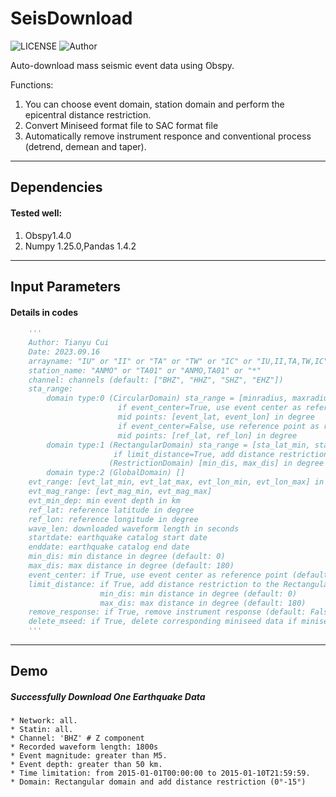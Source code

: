 # SeisDownload
![LICENSE](https://img.shields.io/badge/license-MIT-green)
![Author](https://img.shields.io/badge/Author-TianyuCui-blue.svg)


Auto-download mass seismic event data using Obspy.

Functions:
1. You can choose event domain, station domain and perform the epicentral distance restriction.
2. Convert Miniseed format file to SAC format file
3. Automatically remove instrument responce and conventional process (detrend, demean and taper).

***
## Dependencies
#### Tested well:
1. Obspy1.4.0 
2. Numpy 1.25.0,Pandas 1.4.2
***
## Input Parameters
#### Details in codes
```Python
    '''
    Author: Tianyu Cui
    Date: 2023.09.16
    arrayname: "IU" or "II" or "TA" or "TW" or "IC" or "IU,II,TA,TW,IC" or "*"
    station_name: "ANMO" or "TA01" or "ANMO,TA01" or "*"
    channel: channels (default: ["BHZ", "HHZ", "SHZ", "EHZ"])
    sta_range: 
        domain type:0 (CircularDomain) sta_range = [minradius, maxradius] in degree
                        if event_center=True, use event center as reference point
                        mid points: [event_lat, event_lon] in degree
                        if event_center=False, use reference point as reference point 
                        mid points: [ref_lat, ref_lon] in degree
        domain type:1 (RectangularDomain) sta_range = [sta_lat_min, sta_lat_max, sta_lon_min, sta_lon_max] in degree
                       if limit_distance=True, add distance restriction to the Rectangular domain
                      (RestrictionDomain) [min_dis, max_dis] in degree 
        domain type:2 (GlobalDomain) []
    evt_range: [evt_lat_min, evt_lat_max, evt_lon_min, evt_lon_max] in degree
    evt_mag_range: [evt_mag_min, evt_mag_max]
    evt_min_dep: min event depth in km
    ref_lat: reference latitude in degree
    ref_lon: reference longitude in degree
    wave_len: downloaded waveform length in seconds
    startdate: earthquake catalog start date
    enddate: earthquake catalog end date
    min_dis: min distance in degree (default: 0)
    max_dis: max distance in degree (default: 180)
    event_center: if True, use event center as reference point (default: False)
    limit_distance: if True, add distance restriction to the Rectangular domain (default: False)
                    min_dis: min distance in degree (default: 0)
                    max_dis: max distance in degree (default: 180)
    remove_response: if True, remove instrument response (default: False)
    delete_mseed: if True, delete corresponding miniseed data if miniseed convert to sac successfully (default: True)
    '''
```
***
## Demo
##### Successfully Download One Earthquake Data

```
* Network: all.
* Statin: all.
* Channel: 'BHZ' # Z component
* Recorded waveform length: 1800s
* Event magnitude: greater than M5.
* Event depth: greater than 50 km.
* Time limitation: from 2015-01-01T00:00:00 to 2015-01-10T21:59:59.
* Domain: Rectangular domain and add distance restriction (0°-15°)
```
